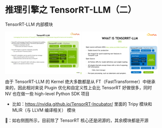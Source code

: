 # 推理引擎之 TensorRT-LLM（二）
TensorRT-LLM 内部模块

<div style="display: flex; justify-content: space-between; align-items: center;">
    <img src="../../assets/img-8.png" style="width: 49.8%;"/>
    <img src="../../assets/img-8-1.png" style="width: 49.8%;"/>
</div>

由于 TensorRT-LLM 的 Kernel 绝大多数都是从 FT（FastTransformer）中继承来的，因此相对来说 Plugin 优化和自定义性上会比 TensorRT 好做很多，同时 NV 也在做一些 high-level Python SDK 项目
* 比如：https://nvidia.github.io/TensorRT-Incubator/ 里面的 Tripy 模块和 MLIR（与 LLVM 编译相关） 模块

👀：如右侧图所示，目前除了 TensorRT 核心还是闭源的，其余模块都是开源